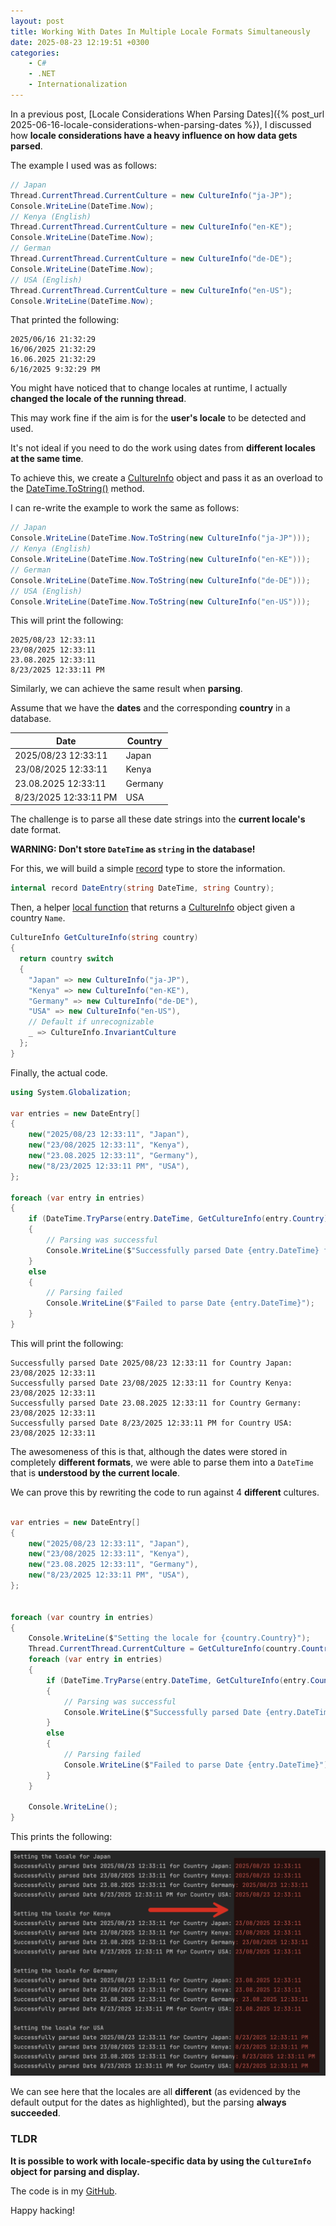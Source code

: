```yaml
---
layout: post
title: Working With Dates In Multiple Locale Formats Simultaneously
date: 2025-08-23 12:19:51 +0300
categories:
    - C#
    - .NET
    - Internationalization
---
```


In a previous post, [Locale Considerations When Parsing Dates]({% post_url 2025-06-16-locale-considerations-when-parsing-dates %}), I discussed how **locale considerations have a heavy influence on how data gets parsed**.

The example I used was as follows:

```c#
// Japan
Thread.CurrentThread.CurrentCulture = new CultureInfo("ja-JP");
Console.WriteLine(DateTime.Now);
// Kenya (English)
Thread.CurrentThread.CurrentCulture = new CultureInfo("en-KE");
Console.WriteLine(DateTime.Now);
// German
Thread.CurrentThread.CurrentCulture = new CultureInfo("de-DE");
Console.WriteLine(DateTime.Now);
// USA (English)
Thread.CurrentThread.CurrentCulture = new CultureInfo("en-US");
Console.WriteLine(DateTime.Now);
```

That printed the following:

```plaintext
2025/06/16 21:32:29
16/06/2025 21:32:29
16.06.2025 21:32:29
6/16/2025 9:32:29 PM
```

You might have noticed that to change locales at runtime, I actually **changed the locale of the running thread**.

This may work fine if the aim is for the **user's locale** to be detected and used.

It's not ideal if you need to do the work using dates from **different locales at the same time**.

To achieve this, we create a [CultureInfo](https://learn.microsoft.com/en-us/dotnet/api/system.globalization.cultureinfo?view=net-9.0) object and pass it as an overload to the [DateTime.ToString()](https://learn.microsoft.com/en-us/dotnet/api/system.datetime.tostring?view=net-9.0) method.

I can re-write the example to work the same as follows:

```c#
// Japan
Console.WriteLine(DateTime.Now.ToString(new CultureInfo("ja-JP")));
// Kenya (English)
Console.WriteLine(DateTime.Now.ToString(new CultureInfo("en-KE")));
// German
Console.WriteLine(DateTime.Now.ToString(new CultureInfo("de-DE")));
// USA (English)
Console.WriteLine(DateTime.Now.ToString(new CultureInfo("en-US")));
```

This will print the following:

```plaintext
2025/08/23 12:33:11
23/08/2025 12:33:11
23.08.2025 12:33:11
8/23/2025 12:33:11 PM
```

Similarly, we can achieve the same result when **parsing**.

Assume that we have the **dates** and the corresponding **country** in a database.

| Date                  | Country |
| --------------------- | ------- |
| 2025/08/23 12:33:11   | Japan   |
| 23/08/2025 12:33:11   | Kenya   |
| 23.08.2025 12:33:11   | Germany |
| 8/23/2025 12:33:11 PM | USA     |

The challenge is to parse all these date strings into the **current locale's** date format.

**WARNING: Don't store `DateTime` as `string` in the database!**

For this, we will build a simple [record](https://learn.microsoft.com/en-us/dotnet/csharp/language-reference/builtin-types/record) type to store the information.

```c#
internal record DateEntry(string DateTime, string Country);
```

Then, a helper [local function](https://learn.microsoft.com/en-us/dotnet/csharp/programming-guide/classes-and-structs/local-functions) that returns a [CultureInfo](https://learn.microsoft.com/en-us/dotnet/api/system.globalization.cultureinfo?view=net-9.0) object given a country `Name`.

```c#
CultureInfo GetCultureInfo(string country)
{
  return country switch
  {
    "Japan" => new CultureInfo("ja-JP"),
    "Kenya" => new CultureInfo("en-KE"),
    "Germany" => new CultureInfo("de-DE"),
    "USA" => new CultureInfo("en-US"),
    // Default if unrecognizable
    _ => CultureInfo.InvariantCulture
  };
}
```

Finally, the actual code.

```c#
using System.Globalization;

var entries = new DateEntry[]
{
    new("2025/08/23 12:33:11", "Japan"),
    new("23/08/2025 12:33:11", "Kenya"),
    new("23.08.2025 12:33:11", "Germany"),
    new("8/23/2025 12:33:11 PM", "USA"),
};

foreach (var entry in entries)
{
    if (DateTime.TryParse(entry.DateTime, GetCultureInfo(entry.Country), out var date))
    {
        // Parsing was successful
        Console.WriteLine($"Successfully parsed Date {entry.DateTime} for Country {entry.Country}: {date}");
    }
    else
    {
        // Parsing failed
        Console.WriteLine($"Failed to parse Date {entry.DateTime}");
    }
}
```

This will print the following:

```
Successfully parsed Date 2025/08/23 12:33:11 for Country Japan: 23/08/2025 12:33:11
Successfully parsed Date 23/08/2025 12:33:11 for Country Kenya: 23/08/2025 12:33:11
Successfully parsed Date 23.08.2025 12:33:11 for Country Germany: 23/08/2025 12:33:11
Successfully parsed Date 8/23/2025 12:33:11 PM for Country USA: 23/08/2025 12:33:11
```

The awesomeness of this is that, although the dates were stored in completely **different formats**, we were able to parse them into a `DateTime` that is **understood by the current locale**.

We can prove this by rewriting the code to run against 4 **different** cultures.

```c#

var entries = new DateEntry[]
{
    new("2025/08/23 12:33:11", "Japan"),
    new("23/08/2025 12:33:11", "Kenya"),
    new("23.08.2025 12:33:11", "Germany"),
    new("8/23/2025 12:33:11 PM", "USA"),
};


foreach (var country in entries)
{
    Console.WriteLine($"Setting the locale for {country.Country}");
    Thread.CurrentThread.CurrentCulture = GetCultureInfo(country.Country);
    foreach (var entry in entries)
    {
        if (DateTime.TryParse(entry.DateTime, GetCultureInfo(entry.Country), out var date))
        {
            // Parsing was successful
            Console.WriteLine($"Successfully parsed Date {entry.DateTime} for Country {entry.Country}: {date}");
        }
        else
        {
            // Parsing failed
            Console.WriteLine($"Failed to parse Date {entry.DateTime}");
        }
    }

    Console.WriteLine();
}
```

This prints the following:

![LocalDateOutput](../images/2025/08/LocalDateOutput.png)

We can see here that the locales are all **different** (as evidenced by the default output for the dates as highlighted), but the parsing **always succeeded**.

### TLDR

**It is possible to work with locale-specific data by using the `CultureInfo` object for parsing and display.**

The code is in my [GitHub](https://github.com/conradakunga/BlogCode/tree/master/2025-08-23%20-%20AdvancedParsing).

Happy hacking!
